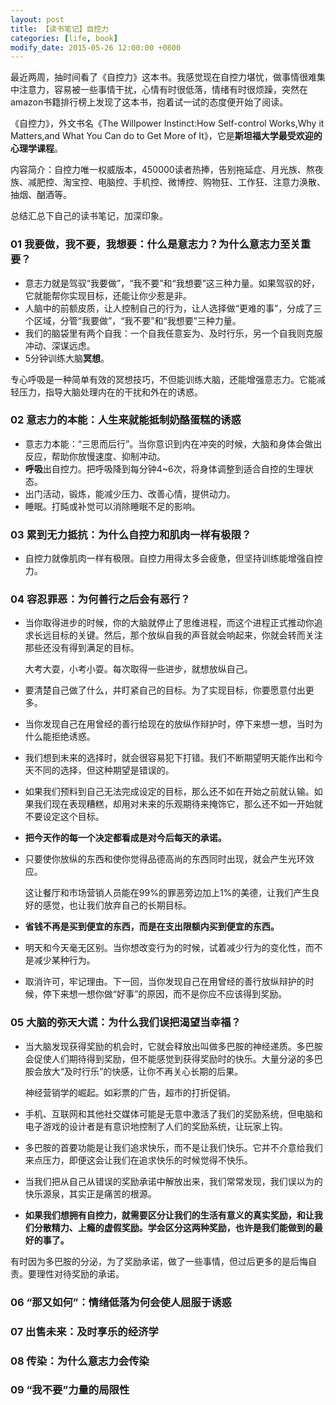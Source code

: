 ```yaml
---
layout: post
title: 【读书笔记】自控力
categories: [life, book]
modify_date: 2015-05-26 12:00:00 +0800
---
```


最近两周，抽时间看了《自控力》这本书。我感觉现在自控力堪忧，做事情很难集中注意力，容易被一些事情干扰，心情有时很低落，情绪有时很烦躁，突然在amazon书籍排行榜上发现了这本书，抱着试一试的态度便开始了阅读。

《自控力》，外文书名《The Willpower Instinct:How Self-control Works,Why it Matters,and What You Can do to Get More of It》，它是**斯坦福大学最受欢迎的心理学课程**。

内容简介：自控力唯一权威版本，450000读者热捧，告别拖延症、月光族、熬夜族、减肥控、淘宝控、电脑控、手机控、微博控、购物狂、工作狂、注意力涣散、抽烟、酗酒等。

总结汇总下自己的读书笔记，加深印象。

### 01 我要做，我不要，我想要：什么是意志力？为什么意志力至关重要？

* 意志力就是驾驭“我要做”，“我不要”和“我想要”这三种力量。如果驾驭的好，它就能帮你实现目标，还能让你少惹是非。
* 人脑中的前额皮质，让人控制自己的行为，让人选择做“更难的事”，分成了三个区域，分管“我要做”，“我不要”和“我想要”三种力量。
* 我们的脑袋里有两个自我：一个自我任意妄为、及时行乐，另一个自我则克服冲动、深谋远虑。
* 5分钟训练大脑**冥想**。

专心呼吸是一种简单有效的冥想技巧，不但能训练大脑，还能增强意志力。它能减轻压力，指导大脑处理内在的干扰和外在的诱惑。

### 02 意志力的本能：人生来就能抵制奶酪蛋糕的诱惑

* 意志力本能：“三思而后行”。当你意识到内在冲突的时候，大脑和身体会做出反应，帮助你放慢速度、抑制冲动。
* **呼吸**出自控力。把呼吸降到每分钟4~6次，将身体调整到适合自控的生理状态。
* 出门活动，锻炼，能减少压力、改善心情，提供动力。
* 睡眠。打盹或补觉可以消除睡眠不足的影响。

### 03 累到无力抵抗：为什么自控力和肌肉一样有极限？

* 自控力就像肌肉一样有极限。自控力用得太多会疲惫，但坚持训练能增强自控力。

### 04 容忍罪恶：为何善行之后会有恶行？

* 当你取得进步的时候，你的大脑就停止了思维进程，而这个进程正式推动你追求长远目标的关键。然后，那个放纵自我的声音就会响起来，你就会转而关注那些还没有得到满足的目标。

	大考大耍，小考小耍。每次取得一些进步，就想放纵自己。

* 要清楚自己做了什么，并盯紧自己的目标。为了实现目标，你要愿意付出更多。
* 当你发现自己在用曾经的善行给现在的放纵作辩护时，停下来想一想，当时为什么能拒绝诱惑。
* 我们想到未来的选择时，就会很容易犯下打错。我们不断期望明天能作出和今天不同的选择，但这种期望是错误的。
* 如果我们预料到自己无法完成设定的目标，那么还不如在开始之前就认输。如果我们现在表现糟糕，却用对未来的乐观期待来掩饰它，那么还不如一开始就不要设定这个目标。
* **把今天作的每一个决定都看成是对今后每天的承诺。**
* 只要使你放纵的东西和使你觉得品德高尚的东西同时出现，就会产生光环效应。

	这让餐厅和市场营销人员能在99%的罪恶旁边加上1%的美德，让我们产生良好的感觉，也让我们放弃自己的长期目标。

* **省钱不再是买到便宜的东西，而是在支出限额内买到便宜的东西。**
* 明天和今天毫无区别。当你想改变行为的时候，试着减少行为的变化性，而不是减少某种行为。
* 取消许可，牢记理由。下一回，当你发现自己在用曾经的善行放纵辩护的时候，停下来想一想你做“好事”的原因，而不是你应不应该得到奖励。

### 05 大脑的弥天大谎：为什么我们误把渴望当幸福？

* 当大脑发现获得奖励的机会时，它就会释放出叫做多巴胺的神经递质。多巴胺会促使人们期待得到奖励，但不能感觉到获得奖励时的快乐。大量分泌的多巴胺会放大“及时行乐”的快感，让你不再关心长期的后果。

	神经营销学的崛起。如彩票的广告，超市的打折促销。

* 手机、互联网和其他社交媒体可能是无意中激活了我们的奖励系统，但电脑和电子游戏的设计者是有意识地控制了人们的奖励系统，让玩家上钩。
* 多巴胺的首要功能是让我们追求快乐，而不是让我们快乐。它并不介意给我们来点压力，即便这会让我们在追求快乐的时候觉得不快乐。
* 当我们把从自己从错误的奖励承诺中解放出来，我们常常发现，我们误以为的快乐源泉，其实正是痛苦的根源。
* **如果我们想拥有自控力，就需要区分让我们的生活有意义的真实奖励，和让我们分散精力、上瘾的虚假奖励。学会区分这两种奖励，也许是我们能做到的最好的事了。**

有时因为多巴胺的分泌，为了奖励承诺，做了一些事情，但过后更多的是后悔自责。要理性对待奖励的承诺。

### 06 “那又如何”：情绪低落为何会使人屈服于诱惑

### 07 出售未来：及时享乐的经济学

### 08 传染：为什么意志力会传染

### 09 “我不要”力量的局限性